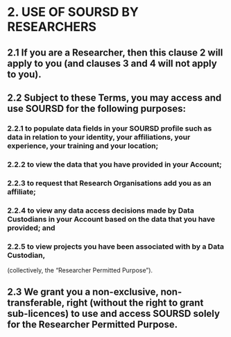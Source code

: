 # 2. USE OF SOURSD BY RESEARCHERS

## 2.1 If you are a Researcher, then this clause 2 will apply to you (and clauses 3 and 4 will not apply to you).

## 2.2 Subject to these Terms, you may access and use SOURSD for the following purposes:

### 2.2.1 to populate data fields in your SOURSD profile such as data in relation to your identity, your affiliations, your experience, your training and your location;

### 2.2.2 to view the data that you have provided in your Account;

### 2.2.3 to request that Research Organisations add you as an affiliate;

### 2.2.4 to view any data access decisions made by Data Custodians in your Account based on the data that you have provided; and

### 2.2.5 to view projects you have been associated with by a Data Custodian,

(collectively, the “Researcher Permitted Purpose”).

## 2.3 We grant you a non-exclusive, non-transferable, right (without the right to grant sub-licences) to use and access SOURSD solely for the Researcher Permitted Purpose.
